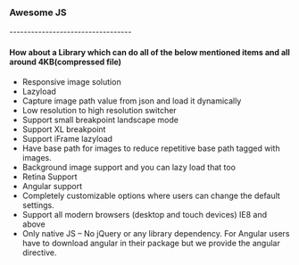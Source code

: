 <h3>Awesome JS</h3>
----------------------------------
<h4>How about a Library which can do all of the below mentioned items and all around 4KB(compressed file) </h4>
<ul>
<li>Responsive image solution</li>
<li>Lazyload</li>
<li>Capture image path value from json and load it dynamically</li>
<li>Low resolution to high resolution switcher</li>
<li>Support small breakpoint landscape mode </li>
<li>Support XL breakpoint </li>
<li>Support iFrame lazyload</li>
<li>Have base path for images to reduce repetitive base path tagged with images.</li>
<li>Background image support and you can lazy load that too</li>
<li>Retina Support</li>
<li>Angular support</li>
<li>Completely customizable options where users can change the default settings.</li>
<li>Support all modern browsers (desktop and touch devices) IE8 and above </li>
<li>Only native JS – No jQuery  or any library dependency. For Angular users have to download angular in their package but we provide the angular directive.</li>
</ul>